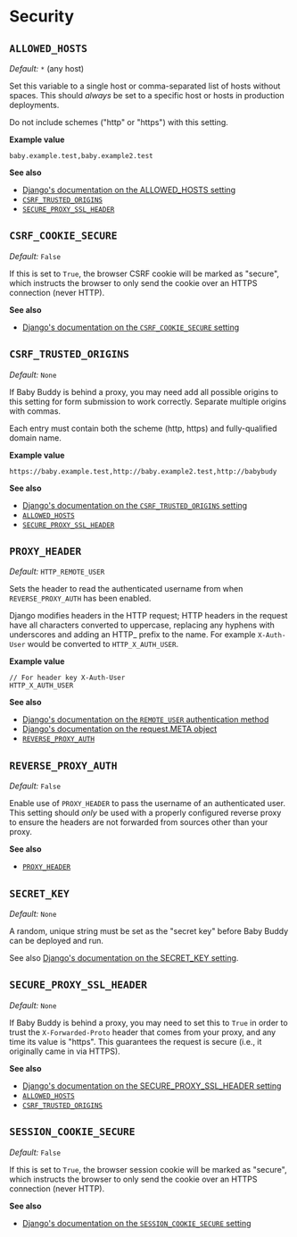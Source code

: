 # Security

## `ALLOWED_HOSTS`

*Default:* `*` (any host)

Set this variable to a single host or comma-separated list of hosts without spaces.
This should *always* be set to a specific host or hosts in production deployments.

Do not include schemes ("http" or "https") with this setting.

**Example value**

    baby.example.test,baby.example2.test

**See also**

- [Django's documentation on the ALLOWED_HOSTS setting](https://docs.djangoproject.com/en/4.0/ref/settings/#allowed-hosts)
- [`CSRF_TRUSTED_ORIGINS`](#csrf_trusted_origins)
- [`SECURE_PROXY_SSL_HEADER`](#secure_proxy_ssl_header)

## `CSRF_COOKIE_SECURE`

*Default:* `False`

If this is set to `True`, the browser CSRF cookie will be marked as "secure", which instructs the browser to only send the cookie over an HTTPS connection (never HTTP).

**See also**
- [Django's documentation on the `CSRF_COOKIE_SECURE` setting](https://docs.djangoproject.com/en/4.0/ref/settings/#csrf-cookie-secure)

## `CSRF_TRUSTED_ORIGINS`

*Default:* `None`

If Baby Buddy is behind a proxy, you may need add all possible origins to this setting
for form submission to work correctly. Separate multiple origins with commas.

Each entry must contain both the scheme (http, https) and fully-qualified domain name.

**Example value**

    https://baby.example.test,http://baby.example2.test,http://babybudy

**See also**

- [Django's documentation on the `CSRF_TRUSTED_ORIGINS` setting](https://docs.djangoproject.com/en/4.0/ref/settings/#std:setting-CSRF_TRUSTED_ORIGINS)
- [`ALLOWED_HOSTS`](#allowed_hosts)
- [`SECURE_PROXY_SSL_HEADER`](#secure_proxy_ssl_header)

## `PROXY_HEADER`

*Default:* `HTTP_REMOTE_USER`

Sets the header to read the authenticated username from when
`REVERSE_PROXY_AUTH` has been enabled.

Django modifies headers in the HTTP request; HTTP headers in the request have all characters converted to uppercase, replacing any hyphens with underscores and adding an HTTP_ prefix to the name. For example `X-Auth-User` would be converted to `HTTP_X_AUTH_USER`.

**Example value**

    // For header key X-Auth-User
    HTTP_X_AUTH_USER

**See also**
- [Django's documentation on the `REMOTE_USER` authentication method](https://docs.djangoproject.com/en/4.1/howto/auth-remote-user/)
- [Django's documentation on the request.META object](https://docs.djangoproject.com/en/4.1/ref/request-response/#django.http.HttpRequest.META)
- [`REVERSE_PROXY_AUTH`](#reverse_proxy_auth)

## `REVERSE_PROXY_AUTH`

*Default:* `False`

Enable use of `PROXY_HEADER` to pass the username of an authenticated user.
This setting should *only* be used with a properly configured reverse proxy to
ensure the headers are not forwarded from sources other than your proxy.

**See also**

- [`PROXY_HEADER`](#proxy_header)

## `SECRET_KEY`

*Default:* `None`

A random, unique string must be set as the "secret key" before Baby Buddy can
be deployed and run.

See also [Django's documentation on the SECRET_KEY setting](https://docs.djangoproject.com/en/4.0/ref/settings/#secret-key).

## `SECURE_PROXY_SSL_HEADER`

*Default:* `None`

If Baby Buddy is behind a proxy, you may need to set this to `True` in order to
trust the `X-Forwarded-Proto` header that comes from your proxy, and any time
its value is "https". This guarantees the request is secure (i.e., it originally
came in via HTTPS).

**See also**

- [Django's documentation on the SECURE_PROXY_SSL_HEADER setting](https://docs.djangoproject.com/en/4.0/ref/settings/#secure-proxy-ssl-header)
- [`ALLOWED_HOSTS`](#allowed_hosts)
- [`CSRF_TRUSTED_ORIGINS`](#csrf_trusted_origins)

## `SESSION_COOKIE_SECURE`

*Default:* `False`

If this is set to `True`, the browser session cookie will be marked as "secure", which instructs the browser to only send the cookie over an HTTPS connection (never HTTP).

**See also**
- [Django's documentation on the `SESSION_COOKIE_SECURE` setting](https://docs.djangoproject.com/en/4.0/ref/settings/#session-cookie-secure)
